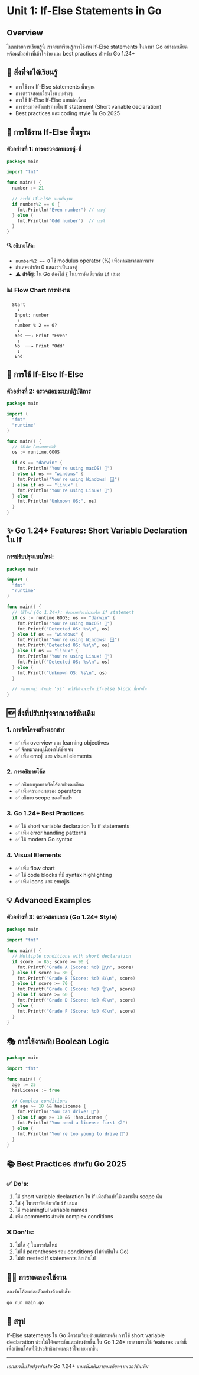 # Unit 1: If-Else Statements in Go

## Overview

ในหน่วยการเรียนรู้นี้ เราจะมาเรียนรู้การใช้งาน If-Else statements ในภาษา Go อย่างละเอียด พร้อมตัวอย่างที่เข้าใจง่าย และ best practices สำหรับ Go 1.24+

## 🎯 สิ่งที่จะได้เรียนรู้

- การใช้งาน If-Else statements พื้นฐาน
- การตรวจสอบเงื่อนไขแบบต่างๆ
- การใช้ If-Else If-Else แบบต่อเนื่อง
- การประกาศตัวแปรภายใน If statement (Short variable declaration)
- Best practices และ coding style ใน Go 2025

## 📝 การใช้งาน If-Else พื้นฐาน

### ตัวอย่างที่ 1: การตรวจสอบเลขคู่-คี่

```go
package main

import "fmt"

func main() {
  number := 21

  // การใช้ If-Else แบบพื้นฐาน
  if number%2 == 0 {
    fmt.Println("Even number") // เลขคู่
  } else {
    fmt.Println("Odd number")  // เลขคี่
  }
}
```

#### 🔍 อธิบายโค้ด:

- `number%2 == 0` ใช้ modulus operator (%) เพื่อหาเศษจากการหาร
- ถ้าเศษเท่ากับ 0 แสดงว่าเป็นเลขคู่
- ⚠️ **สำคัญ**: ใน Go ต้องใส่ `{` ในบรรทัดเดียวกับ `if` เสมอ

### 📊 Flow Chart การทำงาน

```
  Start
    ↓
   Input: number
    ↓
   number % 2 == 0?
    ↓
   Yes ──→ Print "Even"
    ↓
   No  ──→ Print "Odd"
    ↓
   End
```

## 🔧 การใช้ If-Else If-Else

### ตัวอย่างที่ 2: ตรวจสอบระบบปฏิบัติการ

```go
package main

import (
  "fmt"
  "runtime"
)

func main() {
  // วิธีเดิม (แยกบรรทัด)
  os := runtime.GOOS

  if os == "darwin" {
    fmt.Println("You're using macOS! 🍎")
  } else if os == "windows" {
    fmt.Println("You're using Windows! 🪟")
  } else if os == "linux" {
    fmt.Println("You're using Linux! 🐧")
  } else {
    fmt.Println("Unknown OS:", os)
  }
}
```

## ✨ Go 1.24+ Features: Short Variable Declaration ใน If

### การปรับปรุงแบบใหม่:

```go
package main

import (
  "fmt"
  "runtime"
)

func main() {
  // วิธีใหม่ (Go 1.24+): ประกาศตัวแปรภายใน if statement
  if os := runtime.GOOS; os == "darwin" {
    fmt.Println("You're using macOS! 🍎")
    fmt.Printf("Detected OS: %s\n", os)
  } else if os == "windows" {
    fmt.Println("You're using Windows! 🪟")
    fmt.Printf("Detected OS: %s\n", os)
  } else if os == "linux" {
    fmt.Println("You're using Linux! 🐧")
    fmt.Printf("Detected OS: %s\n", os)
  } else {
    fmt.Printf("Unknown OS: %s\n", os)
  }

  // หมายเหตุ: ตัวแปร 'os' จะใช้ได้เฉพาะใน if-else block นี้เท่านั้น
}
```

## 🆕 สิ่งที่ปรับปรุงจากเวอร์ชันเดิม

### 1. **การจัดโครงสร้างเอกสาร**

- ✅ เพิ่ม overview และ learning objectives
- ✅ จัดหมวดหมู่เนื้อหาให้ชัดเจน
- ✅ เพิ่ม emoji และ visual elements

### 2. **การอธิบายโค้ด**

- ✅ อธิบายทุกบรรทัดโค้ดอย่างละเอียด
- ✅ เพิ่มความหมายของ operators
- ✅ อธิบาย scope ของตัวแปร

### 3. **Go 1.24+ Best Practices**

- ✅ ใช้ short variable declaration ใน if statements
- ✅ เพิ่ม error handling patterns
- ✅ ใช้ modern Go syntax

### 4. **Visual Elements**

- ✅ เพิ่ม flow chart
- ✅ ใช้ code blocks ที่มี syntax highlighting
- ✅ เพิ่ม icons และ emojis

## 💡 Advanced Examples

### ตัวอย่างที่ 3: ตรวจสอบเกรด (Go 1.24+ Style)

```go
package main

import "fmt"

func main() {
  // Multiple conditions with short declaration
  if score := 85; score >= 90 {
    fmt.Printf("Grade A (Score: %d) 🌟\n", score)
  } else if score >= 80 {
    fmt.Printf("Grade B (Score: %d) 👍\n", score)
  } else if score >= 70 {
    fmt.Printf("Grade C (Score: %d) 👌\n", score)
  } else if score >= 60 {
    fmt.Printf("Grade D (Score: %d) 😐\n", score)
  } else {
    fmt.Printf("Grade F (Score: %d) 😞\n", score)
  }
}
```

## 🎭 การใช้งานกับ Boolean Logic

```go
package main

import "fmt"

func main() {
  age := 25
  hasLicense := true

  // Complex conditions
  if age >= 18 && hasLicense {
    fmt.Println("You can drive! 🚗")
  } else if age >= 18 && !hasLicense {
    fmt.Println("You need a license first 📋")
  } else {
    fmt.Println("You're too young to drive 🚫")
  }
}
```

## 📚 Best Practices สำหรับ Go 2025

### ✅ Do's:

1. ใช้ short variable declaration ใน if เมื่อตัวแปรใช้เฉพาะใน scope นั้น
2. ใส่ `{` ในบรรทัดเดียวกับ `if` เสมอ
3. ใช้ meaningful variable names
4. เพิ่ม comments สำหรับ complex conditions

### ❌ Don'ts:

1. ไม่ใส่ `{` ในบรรทัดใหม่
2. ไม่ใช้ parentheses รอบ conditions (ไม่จำเป็นใน Go)
3. ไม่ทำ nested if statements ลึกเกินไป

## 🏃‍♂️ การทดลองใช้งาน

ลองรันโค้ดแต่ละตัวอย่างด้วยคำสั่ง:

```bash
go run main.go
```

## 📖 สรุป

If-Else statements ใน Go มีความเรียบง่ายแต่ทรงพลัง การใช้ short variable declaration ช่วยให้โค้ดกระชับและอ่านง่ายขึ้น ใน Go 1.24+ เราสามารถใช้ features เหล่านี้เพื่อเขียนโค้ดที่มีประสิทธิภาพและเข้าใจง่ายมากขึ้น

---

_เอกสารนี้ปรับปรุงสำหรับ Go 1.24+ และเพิ่มเติมรายละเอียดจากเวอร์ชันเดิม_
